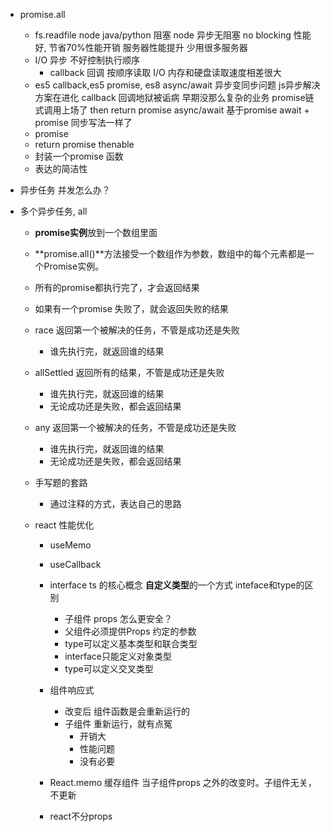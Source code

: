 - promise.all
  - fs.readfile node
    java/python 阻塞
    node 异步无阻塞 no blocking 性能好, 节省70%性能开销 服务器性能提升 少用很多服务器
  - I/O 异步  不好控制执行顺序
    - callback 回调
    按顺序读取
    I/O 内存和硬盘读取速度相差很大
  - es5 callback,es5 promise, es8 async/await
    异步变同步问题
    js异步解决方案在进化
    callback 回调地狱被诟病 早期没那么复杂的业务
    promise链式调用上场了 then return promise
    async/await 基于promise  await + promise 同步写法一样了
  - promise
  - return promise thenable
  - 封装一个promise 函数
  - 表达的简洁性
- 异步任务 并发怎么办？


- 多个异步任务, all
  - **promise实例**放到一个数组里面
  - **promise.all()**方法接受一个数组作为参数，数组中的每个元素都是一个Promise实例。
  - 所有的promise都执行完了，才会返回结果
  - 如果有一个promise 失败了，就会返回失败的结果

  - race 
    返回第一个被解决的任务，不管是成功还是失败
    - 谁先执行完，就返回谁的结果

  - allSettled
    返回所有的结果，不管是成功还是失败
    - 谁先执行完，就返回谁的结果
    - 无论成功还是失败，都会返回结果

  - any
    返回第一个被解决的任务，不管是成功还是失败
    - 谁先执行完，就返回谁的结果
    - 无论成功还是失败，都会返回结果

  - 手写题的套路
    - 通过注释的方式，表达自己的思路
    
  - react 性能优化
    - useMemo
    - useCallback

    - interface ts 的核心概念
      **自定义类型**的一个方式
      inteface和type的区别
      - 子组件 props 怎么更安全？
      - 父组件必须提供Props 约定的参数
      - type可以定义基本类型和联合类型
      - interface只能定义对象类型
      - type可以定义交叉类型
    - 组件响应式
      - 改变后 组件函数是会重新运行的
      - 子组件 重新运行，就有点冤
        - 开销大
        - 性能问题
        - 没有必要

    - React.memo 缓存组件
      当子组件props 之外的改变时。子组件无关， 不更新
    - react不分props
